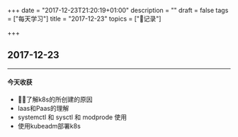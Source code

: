+++
date = "2017-12-23T21:20:19+01:00"
description = ""
draft = false
tags = ["每天学习"]
title = "2017-12-23"
topics = ["记录"]

+++

## 2017-12-23

---
#### 今天收获

* 了解k8s的所创建的原因
* Iaas和Paas的理解
* systemctl 和 sysctl 和 modprode 使用
* 使用kubeadm部署k8s